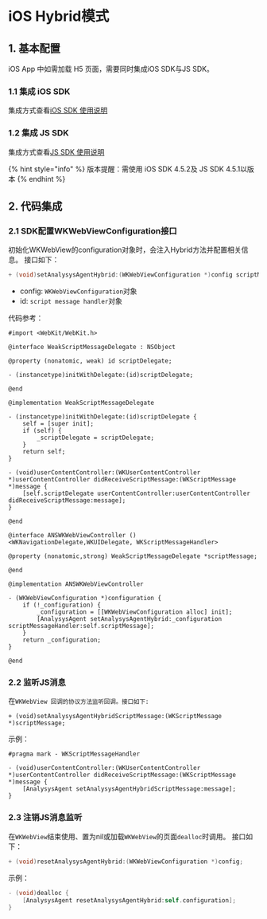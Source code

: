 # iOS Hybrid模式

## 1. 基本配置

iOS App 中如需加载 H5 页面，需要同时集成iOS SDK与JS SDK。

### 1.1 集成 iOS SDK

集成方式查看[iOS SDK 使用说明](https://docs.analysys.cn/ark/integration/sdk/ios)

### 1.2 集成 JS SDK

集成方式查看[JS SDK 使用说明](https://docs.analysys.cn/ark/integration/sdk/js)

{% hint style="info" %}
版本提醒：需使用 iOS SDK 4.5.2及 JS SDK 4.5.1以版本
{% endhint %}

## 2. 代码集成

### 2.1 SDK配置WKWebViewConfiguration接口

初始化WKWebView的configuration对象时，会注入Hybrid方法并配置相关信息。 接口如下：

```objectivec
+ (void)setAnalysysAgentHybrid:(WKWebViewConfiguration *)config scriptMessageHandler:(id)handler;
```

* config: `WKWebViewConfiguration`对象
* id: `script message handler`对象

代码参考：

```text
#import <WebKit/WebKit.h>

@interface WeakScriptMessageDelegate : NSObject

@property (nonatomic, weak) id scriptDelegate;

- (instancetype)initWithDelegate:(id)scriptDelegate;

@end

@implementation WeakScriptMessageDelegate

- (instancetype)initWithDelegate:(id)scriptDelegate {
    self = [super init];
    if (self) {
        _scriptDelegate = scriptDelegate;
    }
    return self;
}

- (void)userContentController:(WKUserContentController *)userContentController didReceiveScriptMessage:(WKScriptMessage *)message {
    [self.scriptDelegate userContentController:userContentController didReceiveScriptMessage:message];
}

@end

@interface ANSWKWebViewController ()<WKNavigationDelegate,WKUIDelegate, WKScriptMessageHandler>

@property (nonatomic,strong) WeakScriptMessageDelegate *scriptMessage;

@end

@implementation ANSWKWebViewController

- (WKWebViewConfiguration *)configuration {
    if (!_configuration) {
        _configuration = [[WKWebViewConfiguration alloc] init];
        [AnalysysAgent setAnalysysAgentHybrid:_configuration scriptMessageHandler:self.scriptMessage];
    }
    return _configuration;
}

@end
```

### 2.2 监听JS消息

在`WKWebView 回调的协议方法监听回调。接口如下:`

```text
+ (void)setAnalysysAgentHybridScriptMessage:(WKScriptMessage *)scriptMessage;
```

示例：

```text
#pragma mark - WKScriptMessageHandler

- (void)userContentController:(WKUserContentController *)userContentController didReceiveScriptMessage:(WKScriptMessage *)message {
    [AnalysysAgent setAnalysysAgentHybridScriptMessage:message];
}
```

### 2.3 注销JS消息监听

在`WKWebView`结束使用、置为nil或加载`WKWebView`的页面`dealloc`时调用。 接口如下：

```objectivec
+ (void)resetAnalysysAgentHybrid:(WKWebViewConfiguration *)config;
```

示例：

```objectivec
- (void)dealloc {
    [AnalysysAgent resetAnalysysAgentHybrid:self.configuration];
}
```

